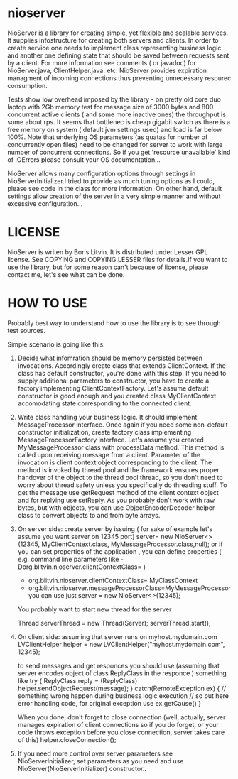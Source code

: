 nioserver
=========

NioServer is a library for creating simple, yet flexible and scalable services.
It supplies infostructure for creating both servers and clients. In order to create
service one needs to implement class representing business logic and another one
defining state that should be saved between requests sent by a client. For more information
see comments ( or javadoc) for NioServer.java, ClientHelper.java. etc. NioServer provides
expiration managment of incoming connections thus preventing unnecessary resourec consumption.

Tests show low overhead imposed by the library - on pretty old core duo laptop with 2Gb memory
test for message size of 3000 bytes and 800 concurrent active clients ( and some more 
inactive ones) the throughput is some about rps. It seems that bottlenec is cheap gigabit switch
as  there is a free memory on system ( default jvm settings used) and load is far below 100%.
Note that underlying OS parameters (as quatas for number of concurrently open files) need to be changed
for server to work with large number of concurrent connections. So if you get 'resource unavailable'
kind of IOErrors please consult your OS documentation...


NioServer allows many configuration options through settings in NioServerInitializer.I tried to
provide as much tuning options as I could, please see code in the class for more information.
On other hand, default settings allow creation of the server in a very simple manner and without
excessive configuration...

LICENSE
=======

NioServer is writen by Boris Litvin. It is distributed under Lesser GPL license. See COPYING and COPYING.LESSER files 
for details.If you want to use the library, but for some reason can't because of license, please contact me, 
let's see what can be done.

HOW TO USE
==========

Probably best way to understand how to use the library is to see through test sources.

Simple scenario is going like this:

1. Decide what infomration should be memory persisted between invocations. Accordingly create class 
   that extends ClientContext. If the class has default constructor, you're done with this step. If
   you need to supply additional parameters to constructor, you have to create a factory implementing
   ClientContextFactory. Let's assume default constructor is good enough and you created class 
   MyClientContext  accomodating state corresponding to the connected client.

2. Write class handling your business logic. It should implement MessageProcessor interface. Once again
  if you need some non-default constructor initialization, create factory class implementing 
  MessageProcessorFactory interface. Let's assume you created MyMessageProcessor class with processData
  method. This method is called upon receiving message from a client. Parameter of the invocation is client
  context object corresponding to the client. The method is invoked by thread pool and the framework ensures
  proper handover of the object to the thread pool thread, so you don't need to worry about thread safety unless
  you specifically do threading stuff. To get the message use getRequest method of the client context object and 
  for replying use setReply. As you probably don't work with raw bytes, but with objects, you can use 
  ObjectEncoderDecoder helper class to convert objects to and from byte arrays.

3. On server side: create server by issuing ( for sake of example let's assume you want server on 12345 port)
     server= new NioServer<>(12345, MyClientContext.class, MyMessageProcessor.class,null);
   or if you can set properties of the application , you can define properties ( e.g. 
   command line parameters  like -Dorg.blitvin.nioserver.clientContextClass= ) 
     * org.blitvin.nioserver.clientContextClass= MyClassContext
     * org.blitvin.nioserver.messageProcessorClass=MyMessageProcessor
   you can use just 
     server = new NioServer<>(12345);

   You probably want to start new thread for the server

    Thread serverThread = new Thread(Server);
    serverThread.start();


4. On client side: assuming that server runs on myhost.mydomain.com
   LVClientHelper helper = new LVClientHelper("myhost.mydomain.com", 12345);

   to send messages and get responces you should use (assuming that server encodes object of class ReplyClass in
   the responce ) something like 
       try {
      	   ReplyClass reply = (ReplyClass) helper.sendObjectRequest(message);
        }
       catch(RemoteException ex) {
       // something wrong happen during business logic execution
       // so put here error handling code, for original exception use ex.getCause()
       }

     When you done, don't forget to close connection (well, actually, server manages expiration of client connections
    so if you do forget, or your code throws exception before you close connection, server takes care of this)
     helper.closeConnection();


5. If you need more control over server parameters see NioServerInitializer, set parameters as you need and use 
  NioServer(NioServerInitializer) constructor..
